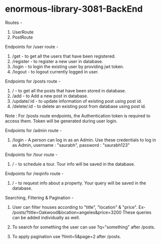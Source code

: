 # enormous-library-3081-BackEnd

Routes -
1. UserRoute
2. PostRoute

Endpoints for /user route -
1. /get - to get all the users that have been registered.
2. /register - to register a new user in database.
3. /login - to login the existing user by providing jwt token.
4. /logout - to logout currently logged in user.

Endpoints for /posts route -
1. / - to get all the posts that have been stored in database.
2. /add - to Add a new post in database.
3. /update/:id - to update information of existing post using post id.
4. /delete/:id - to delete an existing post from database using post id.

Note : For /posts route endpoints, the Authentication token is required to access them. Token will be generated during user login.

Endpoints for /admin route -
1. /login - A person can log in as an Admin. Use these credentials to log in as Admin,
   username : "saurabh",
   password : "saurabh123"

Endpoints for /tour route -
1. / - to schedule a tour. Tour info will be saved in the database. 

Endpoints for /reqinfo route -
1.  / - to request info about a property. Your query will be saved in the database. 

Searching, Filtering & Pagination - 
1. User can filter houses according to "title", "location" & "price".
   Ex-    /posts/?title=Oakwood&location=angeles&price=3200
   These queries can be added individually as well.

3. To search for something the user can use ?q="something" after /posts.
   
4. To apply pagination use ?limit=5&page=2 after /posts.
